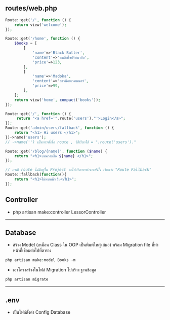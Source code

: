 
## routes/web.php

```php
Route::get('/', function () {
    return view('welcome');
});
```

```php
Route::get('/home', function () {
    $books = [
        [
            'name'=>'Black Butler',
            'content'=>'คนลึกไขปริศนาลับ',
            'price'=>123,
        ],
        [
            'name'=>'Madoka',
            'content'=>'สาวน้อยเวทมนตร์',
            'price'=>99,
        ],
    ];
    return view('home', compact('books'));
});
```

```php
Route::get('/', function () {
     return "<a href='".route('users')."'>Login</a>";
});
Route::get('admin/users/fallback', function () {
    return "<h1> Hi users </h1>";
})->name('users');
// ->name('') เป็นการตั้งชื่อ route , วิธีเรียกใช้ = ".route('users')."
```

```php
Route::get('/blog/{name}', function ($name) {
    return "<h1>บทความชื่อ ${name} </h1>";
});
```

```php
// กรณี route ไม่มีอยู่ใน Project จะให้เกิดการทำงานยังไง เรียกว่า "Route Fallback"
Route::fallback(function(){
    return "<h1>ไม่พบหน้าเว็บ</h1>";
});
```

## Controller 
- php artisan make:controller LessorController

---

## Database
- สร้าง Model (เหมือน Class ใน OOP เป็นพิมพ์ใหญ่เสมอ) พร้อม Migration file ที่ทำหน้าที่เชื่อมต่อไปที่ตาราง
```php
php artisan make:model Books -m
```

- เอาโครงสร้างในไฟล์ Migration ไปสร้าง ฐานข้อมูล
```php
php artisan migrate
```

---

## .env 
- เป็นไฟล์ตั้งค่า Config Database
